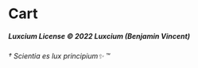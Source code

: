 # Cart

##### Luxcium License © 2022 Luxcium (Benjamin Vincent)

###### † Scientia es lux principium✨ ™
